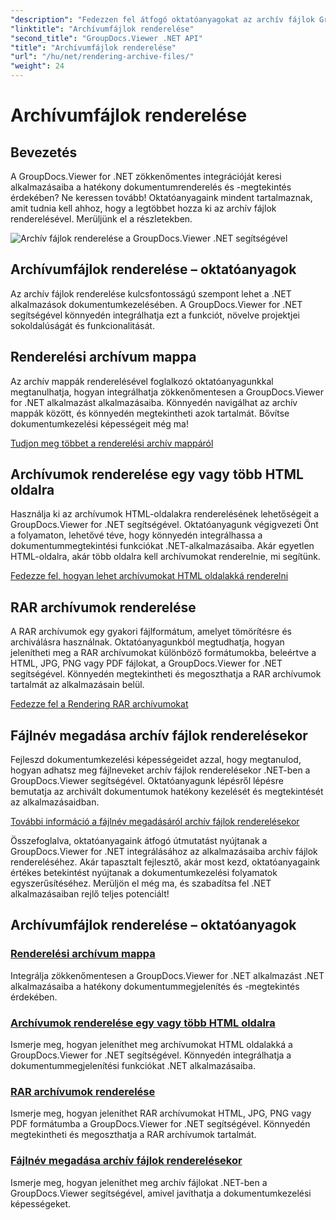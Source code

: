 ```yaml
---
"description": "Fedezzen fel átfogó oktatóanyagokat az archív fájlok GroupDocs.Viewer for .NET használatával történő rendereléséhez. Integrálja zökkenőmentesen és hatékonyan .NET alkalmazásaiba."
"linktitle": "Archívumfájlok renderelése"
"second_title": "GroupDocs.Viewer .NET API"
"title": "Archívumfájlok renderelése"
"url": "/hu/net/rendering-archive-files/"
"weight": 24
---
```


# Archívumfájlok renderelése

## Bevezetés

A GroupDocs.Viewer for .NET zökkenőmentes integrációját keresi alkalmazásaiba a hatékony dokumentumrenderelés és -megtekintés érdekében? Ne keressen tovább! Oktatóanyagaink mindent tartalmaznak, amit tudnia kell ahhoz, hogy a legtöbbet hozza ki az archív fájlok renderelésével. Merüljünk el a részletekben.

![Archív fájlok renderelése a GroupDocs.Viewer .NET segítségével](/viewer/rendering-archive-files/image.png)

## Archívumfájlok renderelése – oktatóanyagok

Az archív fájlok renderelése kulcsfontosságú szempont lehet a .NET alkalmazások dokumentumkezelésében. A GroupDocs.Viewer for .NET segítségével könnyedén integrálhatja ezt a funkciót, növelve projektjei sokoldalúságát és funkcionalitását.

## Renderelési archívum mappa

Az archív mappák renderelésével foglalkozó oktatóanyagunkkal megtanulhatja, hogyan integrálhatja zökkenőmentesen a GroupDocs.Viewer for .NET alkalmazást alkalmazásaiba. Könnyedén navigálhat az archív mappák között, és könnyedén megtekintheti azok tartalmát. Bővítse dokumentumkezelési képességeit még ma!

[Tudjon meg többet a renderelési archív mappáról](./render-archive-folder/)

## Archívumok renderelése egy vagy több HTML oldalra

Használja ki az archívumok HTML-oldalakra renderelésének lehetőségeit a GroupDocs.Viewer for .NET segítségével. Oktatóanyagunk végigvezeti Önt a folyamaton, lehetővé téve, hogy könnyedén integrálhassa a dokumentummegtekintési funkciókat .NET-alkalmazásaiba. Akár egyetlen HTML-oldalra, akár több oldalra kell archívumokat renderelnie, mi segítünk.

[Fedezze fel, hogyan lehet archívumokat HTML oldalakká renderelni](./render-archives-html/)

## RAR archívumok renderelése

A RAR archívumok egy gyakori fájlformátum, amelyet tömörítésre és archiválásra használnak. Oktatóanyagunkból megtudhatja, hogyan jelenítheti meg a RAR archívumokat különböző formátumokba, beleértve a HTML, JPG, PNG vagy PDF fájlokat, a GroupDocs.Viewer for .NET segítségével. Könnyedén megtekintheti és megoszthatja a RAR archívumok tartalmát az alkalmazásain belül.

[Fedezze fel a Rendering RAR archívumokat](./render-rar/)

## Fájlnév megadása archív fájlok renderelésekor

Fejleszd dokumentumkezelési képességeidet azzal, hogy megtanulod, hogyan adhatsz meg fájlneveket archív fájlok renderelésekor .NET-ben a GroupDocs.Viewer segítségével. Oktatóanyagunk lépésről lépésre bemutatja az archivált dokumentumok hatékony kezelését és megtekintését az alkalmazásaidban.

[További információ a fájlnév megadásáról archív fájlok renderelésekor](./specify-filename-render-archive/)

Összefoglalva, oktatóanyagaink átfogó útmutatást nyújtanak a GroupDocs.Viewer for .NET integrálásához az alkalmazásaiba archív fájlok rendereléséhez. Akár tapasztalt fejlesztő, akár most kezd, oktatóanyagaink értékes betekintést nyújtanak a dokumentumkezelési folyamatok egyszerűsítéséhez. Merüljön el még ma, és szabadítsa fel .NET alkalmazásaiban rejlő teljes potenciált!
## Archívumfájlok renderelése – oktatóanyagok
### [Renderelési archívum mappa](./render-archive-folder/)
Integrálja zökkenőmentesen a GroupDocs.Viewer for .NET alkalmazást .NET alkalmazásaiba a hatékony dokumentummegjelenítés és -megtekintés érdekében.
### [Archívumok renderelése egy vagy több HTML oldalra](./render-archives-html/)
Ismerje meg, hogyan jeleníthet meg archívumokat HTML oldalakká a GroupDocs.Viewer for .NET segítségével. Könnyedén integrálhatja a dokumentummegjelenítési funkciókat .NET alkalmazásaiba.
### [RAR archívumok renderelése](./render-rar/)
Ismerje meg, hogyan jeleníthet RAR archívumokat HTML, JPG, PNG vagy PDF formátumba a GroupDocs.Viewer for .NET segítségével. Könnyedén megtekintheti és megoszthatja a RAR archívumok tartalmát.
### [Fájlnév megadása archív fájlok renderelésekor](./specify-filename-render-archive/)
Ismerje meg, hogyan jeleníthet meg archív fájlokat .NET-ben a GroupDocs.Viewer segítségével, amivel javíthatja a dokumentumkezelési képességeket.